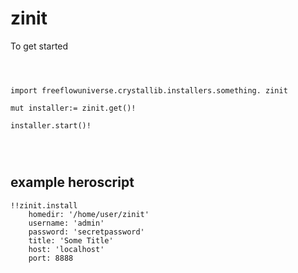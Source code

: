 # zinit



To get started

```vlang



import freeflowuniverse.crystallib.installers.something. zinit

mut installer:= zinit.get()!

installer.start()!




```

## example heroscript


```hero
!!zinit.install
    homedir: '/home/user/zinit'
    username: 'admin'
    password: 'secretpassword'
    title: 'Some Title'
    host: 'localhost'
    port: 8888

```


